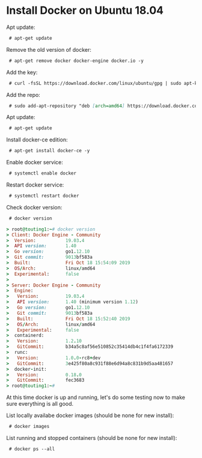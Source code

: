 # Install Docker on Ubuntu 18.04

Apt update:
```markdown
 # apt-get update
```

Remove the old version of docker:
```markdown
 # apt-get remove docker docker-engine docker.io -y
```

Add the key:
```markdown
 # curl -fsSL https://download.docker.com/linux/ubuntu/gpg | sudo apt-key add -
```

Add the repo:
```markdown
 # sudo add-apt-repository "deb [arch=amd64] https://download.docker.com/linux/ubuntu $(lsb_release -cs) stable"
```

Apt update:
```markdown
 # apt-get update
```

Install docker-ce edition:
```markdown
 # apt-get install docker-ce -y
```

Enable docker service:
```markdown
 # systemctl enable docker
```

Restart docker service:
```markdown
 # systemctl restart docker
```

Check docker version:
```markdown
 # docker version
```
```ruby
> root@touting1:~# docker version
> Client: Docker Engine - Community
>  Version:           19.03.4
>  API version:       1.40
>  Go version:        go1.12.10
>  Git commit:        9013bf583a
>  Built:             Fri Oct 18 15:54:09 2019
>  OS/Arch:           linux/amd64
>  Experimental:      false
> 
> Server: Docker Engine - Community
>  Engine:
>   Version:          19.03.4
>   API version:      1.40 (minimum version 1.12)
>   Go version:       go1.12.10
>   Git commit:       9013bf583a
>   Built:            Fri Oct 18 15:52:40 2019
>   OS/Arch:          linux/amd64
>   Experimental:     false
>  containerd:
>   Version:          1.2.10
>   GitCommit:        b34a5c8af56e510852c35414db4c1f4fa6172339
>  runc:
>   Version:          1.0.0-rc8+dev
>   GitCommit:        3e425f80a8c931f88e6d94a8c831b9d5aa481657
>  docker-init:
>   Version:          0.18.0
>   GitCommit:        fec3683
> root@touting1:~#
```

At this time docker is up and running, let's do some testing now to make sure everything is all good.

List locally availabe docker images (should be none for new install):
```markdown
 # docker images
```

List running and stopped containers (should be none for new install):
```markdown
 # docker ps --all
```



